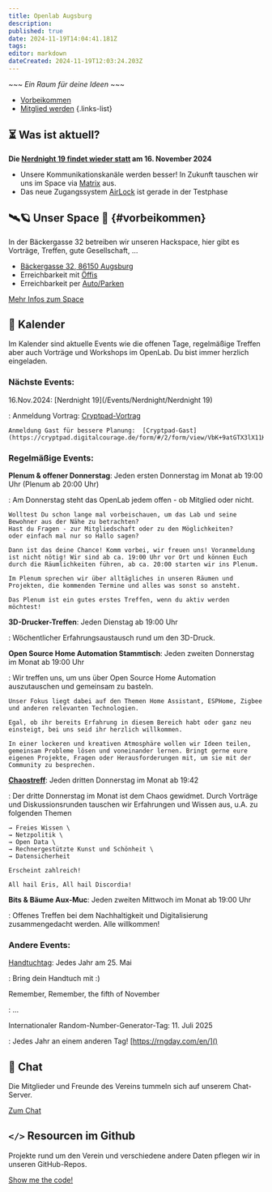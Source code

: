 ```yaml
---
title: Openlab Augsburg
description: 
published: true
date: 2024-11-19T14:04:41.181Z
tags: 
editor: markdown
dateCreated: 2024-11-19T12:03:24.203Z
---
```


\~\~\~ *Ein Raum für deine Ideen* \~\~\~

- [Vorbeikommen](#vorbeikommen)  
- [Mitglied werden](/Mitglieder/mitglied-werden)
{.links-list}

## ⏳ Was ist aktuell?

**Die [Nerdnight 19 findet wieder statt](/Events/Nerdnight/Nerdnight_19) am 16. November 2024**

* Unsere Kommunikationskanäle werden besser! In Zukunft tauschen wir uns im Space via [Matrix](/Space/Infrastruktur/chat) aus.
* Das neue Zugangssystem [AirLock](/Space/Infrastruktur/AirLock) ist gerade in der Testphase

## 🛰️🪐 Unser Space 🌌 {#vorbeikommen}

In der Bäckergasse 32 betreiben wir unseren Hackspace, hier gibt es Vorträge, Treffen, gute Gesellschaft, …

* [Bäckergasse 32, 86150 Augsburg](https://www.openstreetmap.org/way/89645828)
* Erreichbarkeit mit [Öffis](/Space/öffis)
* Erreichbarkeit per [Auto/Parken](/Space/parken)

[Mehr Infos zum Space](Space/Räume/Space.md)

## 📅 Kalender

Im Kalender sind aktuelle Events wie die offenen Tage, regelmäßige Treffen aber auch Vorträge und Workshops im OpenLab. Du bist immer herzlich eingeladen.

### Nächste Events:

16.Nov.2024: [Nerdnight 19](/Events/Nerdnight/Nerdnight 19)

: Anmeldung Vortrag: [Cryptpad-Vortrag](https://cryptpad.digitalcourage.de/form/#/2/form/view/dp7c0edgZu9Ia3WJD7oHST4OYBviq6bav2HLJ+ioATA/)

    Anmeldung Gast für bessere Planung:  [Cryptpad-Gast](https://cryptpad.digitalcourage.de/form/#/2/form/view/VbK+9atGTX3lX11KwCrDl2yXF154YWHD8bY2iCEH+lI/)

### Regelmäßige Events:

__Plenum & offener Donnerstag__: Jeden ersten Donnerstag im Monat ab 19:00 Uhr (Plenum ab 20:00 Uhr)

: Am Donnerstag steht das OpenLab jedem offen - ob Mitglied oder nicht.

    Wolltest Du schon lange mal vorbeischauen, um das Lab und seine Bewohner aus der Nähe zu betrachten?
    Hast du Fragen - zur Mitgliedschaft oder zu den Möglichkeiten?
    oder einfach mal nur so Hallo sagen?

    Dann ist das deine Chance! Komm vorbei, wir freuen uns! Voranmeldung ist nicht nötig! Wir sind ab ca. 19:00 Uhr vor Ort und können Euch durch die Räumlichkeiten führen, ab ca. 20:00 starten wir ins Plenum.

    Im Plenum sprechen wir über alltägliches in unseren Räumen und Projekten, die kommenden Termine und alles was sonst so ansteht.

    Das Plenum ist ein gutes erstes Treffen, wenn du aktiv werden möchtest!

__3D-Drucker-Treffen__: Jeden Dienstag ab 19:00 Uhr

: Wöchentlicher Erfahrungsaustausch rund um den 3D-Druck.

__Open Source Home Automation Stammtisch__: Jeden zweiten Donnerstag im Monat ab 19:00 Uhr

: Wir treffen uns, um uns über Open Source Home Automation auszutauschen und gemeinsam zu basteln.

    Unser Fokus liegt dabei auf den Themen Home Assistant, ESPHome, Zigbee und anderen relevanten Technologien.

    Egal, ob ihr bereits Erfahrung in diesem Bereich habt oder ganz neu einsteigt, bei uns seid ihr herzlich willkommen.

    In einer lockeren und kreativen Atmosphäre wollen wir Ideen teilen, gemeinsam Probleme lösen und voneinander lernen. Bringt gerne eure eigenen Projekte, Fragen oder Herausforderungen mit, um sie mit der Community zu besprechen.

__[Chaostreff](https://c3a.de/)__: Jeden dritten Donnerstag im Monat ab 19:42

: Der dritte Donnerstag im Monat ist dem Chaos gewidmet. Durch Vorträge und Diskussionsrunden tauschen wir Erfahrungen und Wissen aus, u.A. zu folgenden Themen

    → Freies Wissen \
    → Netzpolitik \
    → Open Data \
    → Rechnergestützte Kunst und Schönheit \
    → Datensicherheit

    Erscheint zahlreich!

    All hail Eris, All hail Discordia!

__Bits & Bäume Aux-Muc__: Jeden zweiten Mittwoch im Monat ab 19:00 Uhr

: Offenes Treffen bei dem Nachhaltigkeit und Digitalisierung zusammengedacht werden. Alle willkommen!

### Andere Events:

[Handtuchtag](https://archive.org/details/per-anhalter-ins-all_20220521): Jedes Jahr am 25. Mai

: Bring dein Handtuch mit :)

Remember, Remember, the fifth of November

:  …

Internationaler Random-Number-Generator-Tag: 11. Juli 2025

: Jedes Jahr an einem anderen Tag! [https://rngday.com/en/]()

## 💬 Chat

Die Mitglieder und Freunde des Vereins tummeln sich auf unserem Chat-Server.

[Zum Chat](/Space/Infrastruktur/chat)

## `</>` Resourcen im Github

Projekte rund um den Verein und verschiedene andere Daten pflegen wir in unseren GitHub-Repos.

[Show me the code!](https://github.com/openlab-aux)
